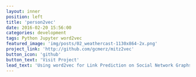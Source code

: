 ```yaml
---
layout: inner
position: left
title: 'person2vec'
date: 2016-02-20 15:56:00
categories: development
tags: Python Jupyter word2vec
featured_image: 'img/posts/02_weathercast-1130x864-2x.png'
project_link: 'http://github.com/gcmerz/mitz2vec'
button_icon: 'github'
button_text: 'Visit Project'
lead_text: 'Using word2vec for Link Prediction on Social Network Graphs'
---
```

